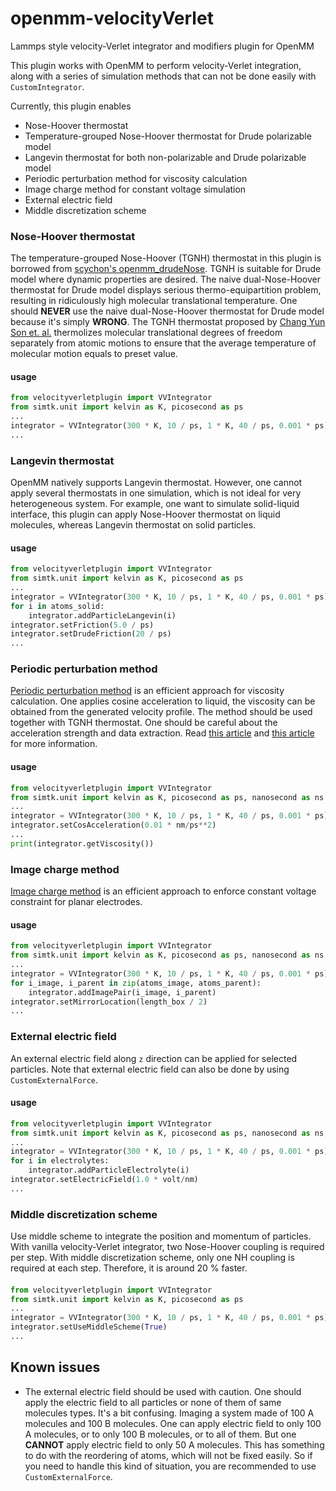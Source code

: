 # openmm-velocityVerlet
Lammps style velocity-Verlet integrator and modifiers plugin for OpenMM

This plugin works with OpenMM to perform velocity-Verlet integration,
along with a series of simulation methods that can not be done easily with `CustomIntegrator`.

Currently, this plugin enables
- Nose-Hoover thermostat
- Temperature-grouped Nose-Hoover thermostat for Drude polarizable model
- Langevin thermostat for both non-polarizable and Drude polarizable model
- Periodic perturbation method for viscosity calculation
- Image charge method for constant voltage simulation
- External electric field
- Middle discretization scheme

### Nose-Hoover thermostat
The temperature-grouped Nose-Hoover (TGNH) thermostat in this plugin is borrowed from
[scychon's openmm_drudeNose](https://github.com/scychon/openmm_drudeNose).
TGNH is suitable for Drude model where dynamic properties are desired.
The naive dual-Nose-Hoover thermostat for Drude model displays serious thermo-equipartition problem,
resulting in ridiculously high molecular translational temperature.
One should **NEVER** use the naive dual-Nose-Hoover thermostat for Drude model because it's simply **WRONG**.
The TGNH thermostat proposed by [Chang Yun Son et. al.](https://pubs.acs.org/doi/10.1021/acs.jpclett.9b02983)
thermolizes molecular translational degrees of freedom separately from atomic motions
to ensure that the average temperature of molecular motion equals to preset value.

#### usage
```python
from velocityverletplugin import VVIntegrator
from simtk.unit import kelvin as K, picosecond as ps
...
integrator = VVIntegrator(300 * K, 10 / ps, 1 * K, 40 / ps, 0.001 * ps)
...
```

### Langevin thermostat
OpenMM natively supports Langevin thermostat.
However, one cannot apply several thermostats in one simulation,
which is not ideal for very heterogeneous system.
For example, one want to simulate solid-liquid interface,
this plugin can apply Nose-Hoover thermostat on liquid molecules,
whereas Langevin thermostat on solid particles.

#### usage
```python
from velocityverletplugin import VVIntegrator
from simtk.unit import kelvin as K, picosecond as ps
...
integrator = VVIntegrator(300 * K, 10 / ps, 1 * K, 40 / ps, 0.001 * ps)
for i in atoms_solid:
    integrator.addParticleLangevin(i)
integrator.setFriction(5.0 / ps)
integrator.setDrudeFriction(20 / ps)
...
```

### Periodic perturbation method 
[Periodic perturbation method](https://aip.scitation.org/doi/10.1063/1.1421362)
is an efficient approach for viscosity calculation.
One applies cosine acceleration to liquid,
the viscosity can be obtained from the generated velocity profile.
The method should be used together with TGNH thermostat.
One should be careful about the acceleration strength and data extraction.
Read [this article](https://doi.org/10.1021/acs.jced.9b00050)
and [this article](https://www.sciencedirect.com/science/article/abs/pii/S0378381219302638)
for more information.

#### usage
```python
from velocityverletplugin import VVIntegrator
from simtk.unit import kelvin as K, picosecond as ps, nanosecond as ns
...
integrator = VVIntegrator(300 * K, 10 / ps, 1 * K, 40 / ps, 0.001 * ps)
integrator.setCosAcceleration(0.01 * nm/ps**2)
...
print(integrator.getViscosity())
```

### Image charge method
[Image charge method](https://pubs.acs.org/doi/10.1021/acs.jpcc.9b06635)
is an efficient approach to enforce constant voltage constraint for planar electrodes.

#### usage
```python
from velocityverletplugin import VVIntegrator
from simtk.unit import kelvin as K, picosecond as ps, nanosecond as ns
...
integrator = VVIntegrator(300 * K, 10 / ps, 1 * K, 40 / ps, 0.001 * ps)
for i_image, i_parent in zip(atoms_image, atoms_parent):
    integrator.addImagePair(i_image, i_parent)
integrator.setMirrorLocation(length_box / 2)
...
```

### External electric field
An external electric field along `z` direction can be applied for selected particles.
Note that external electric field can also be done by using `CustomExternalForce`.

#### usage
```python
from velocityverletplugin import VVIntegrator
from simtk.unit import kelvin as K, picosecond as ps, nanosecond as ns, volt
...
integrator = VVIntegrator(300 * K, 10 / ps, 1 * K, 40 / ps, 0.001 * ps)
for i in electrolytes:
    integrator.addParticleElectrolyte(i)
integrator.setElectricField(1.0 * volt/nm)
...
```

### Middle discretization scheme
Use middle scheme to integrate the position and momentum of particles.
With vanilla velocity-Verlet integrator, two Nose-Hoover coupling is required per step.
With middle discretization scheme, only one NH coupling is required at each step.
Therefore, it is around 20 % faster.

####
```python
from velocityverletplugin import VVIntegrator
from simtk.unit import kelvin as K, picosecond as ps
...
integrator = VVIntegrator(300 * K, 10 / ps, 1 * K, 40 / ps, 0.001 * ps)
integrator.setUseMiddleScheme(True)
...
```

## Known issues

- The external electric field should be used with caution.
One should apply the electric field to all particles or none of them of same molecules types.
It's a bit confusing. Imaging a system made of 100 A molecules and 100 B molecules.
One can apply electric field to only 100 A molecules, or to only 100 B molecules, or to all of them.
But one **CANNOT** apply electric field to only 50 A molecules.
This has something to do with the reordering of atoms, which will not be fixed easily.
So if you need to handle this kind of situation, you are recommended to use `CustomExternalForce`.
